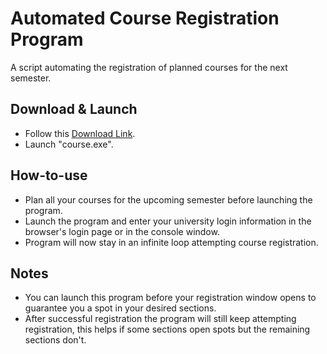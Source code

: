# Automated Course Registration Program
 A script automating the registration of planned courses for the next semester.
 ## Download & Launch
 - Follow this [Download Link](https://drive.google.com/file/d/15dLBNCoVhMGgxFDAykUaMkQfyBiSwM7D/view?usp=sharing).
 - Launch "course.exe".
 ## How-to-use
 - Plan all your courses for the upcoming semester before launching the program. 
 - Launch the program and enter your university login information in the browser's login page or in the console window. 
 - Program will now stay in an infinite loop attempting course registration.
 ## Notes
 - You can launch this program before your registration window opens to guarantee you a spot in your desired sections.
 - After successful registration the program will still keep attempting registration, this helps if some sections open spots but the remaining sections don't.
